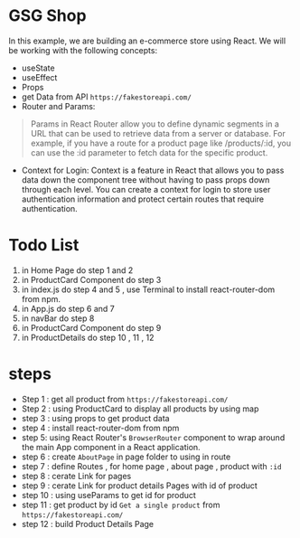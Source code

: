 # GSG Shop
In this example, we are building an e-commerce store using React. We will be working with the following concepts:
* useState
* useEffect
* Props
* get Data from API `https://fakestoreapi.com/`
* Router and Params:

> Params in React Router allow you to define dynamic segments in a URL that can be used to retrieve data from a server or database. For example, if you have a route for a product page like /products/:id, you can use the :id parameter to fetch data for the specific product.

* Context for Login:
Context is a feature in React that allows you to pass data down the component tree without having to pass props down through each level. You can create a context for login to store user authentication information and protect certain routes that require authentication.


# Todo List
1. in Home Page do step 1 and 2
2. in ProductCard Component do step 3
3. in index.js do step 4 and 5 , use Terminal to install react-router-dom from npm.
4. in App.js do step 6 and 7
5. in navBar do step 8 
6. in ProductCard Component do step 9
7. in ProductDetails do step 10 , 11 , 12


# steps
   * Step 1 : get all product from `https://fakestoreapi.com/`
   * Step 2 : using ProductCard to display all products by using map
   * step 3 : using props to  get product data
   * step 4 : install react-router-dom from npm
   * step 5: using React Router's `BrowserRouter` component to wrap around the main App component in a React application.
   * step 6 : create `AboutPage` in page folder to using in route
   * step 7 : define Routes , for home page  , about page , product with `:id`
   * step 8 : cerate  Link for pages
   * step 9 : cerate  Link for product details Pages with id of product
   * step 10 : using useParams to get id for product
   * step 11 : get  product by id `Get a single product` from `https://fakestoreapi.com/`
   * step 12 : build Product Details Page
